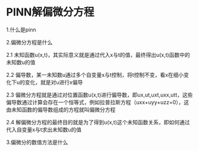 # PINN解偏微分方程

1.什么是pinn

2.偏微分方程是什么

2.1 未知函数u(x,t)，其实际意义就是通过代入x与t的值，最终得出u(x,t)函数中的未知数u的值

2.2 偏导数，某一未知数u通过多个自变量x与t控制，将t控制不变，看x在细小变化下u的变化，就是对u进行x偏导

2.3 偏微分方程就是通过对位置函数u(x,t)进行偏导数，即ux,ut,uxt,uxx,utt，这些偏导数通过计算会存在一个恒等式，例如拉普拉斯方程（uxx+uyy+uzz=0），这由未知函数的偏导数组成的方程就叫偏微分方程

2.4 解偏微分方程的最终目的就是为了得到u(x,t)这个未知函数关系，即如何通过代入自变量x与t求出未知数u的值

3.偏微分的数值方法是什么



